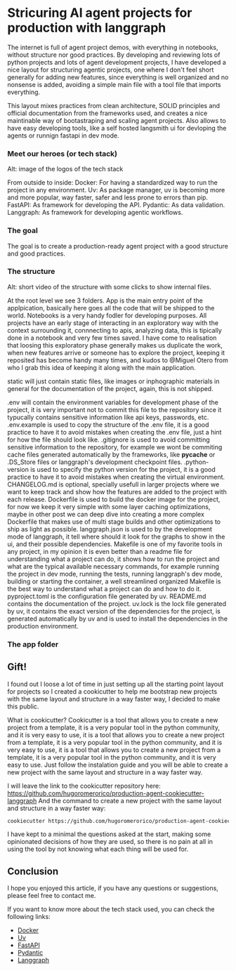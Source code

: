 # Stricuring AI agent projects for production with langgraph

The internet is full of agent project demos, with everything in notebooks, without structure nor good practices.
By developing and reviewing lots of python projects and lots of agent development projects, I have developed a nice layout for structuring agentic projects, one where I don't feel short generally for adding new features, since everything is well organized and no nonsense is added, avoiding a simple main file with a tool file that imports everything.

This layout mixes practices from clean architecture, SOLID principles and official documentation from the frameworks used, and creates a nice maintinable way of bootastraping and scaling agent projects. Also allows to have easy developing tools, like a self hosted langsmith ui for devloping the agents or runnign fastapi in dev mode.



### Meet our heroes (or tech stack)
Alt: image of the logos of the tech stack

From outside to inside:
Docker: For having a standardized way to run the project in any environment.
Uv: As package manager, uv is becoming more and more popular, way faster, safer and less prone to errors than pip.
FastAPI: As framework for developing the API.
Pydantic: As data validation.
Langgraph: As framework for developing agentic workflows.

### The goal
The goal is to create a production-ready agent project with a good structure and good practices.

### The structure
Alt: short video of the structure with some clicks to show internal files.

At the root level we see 3 folders. App is the main entry point of the applpication, basically here goes all the code that will be shipped to the world.
Notebooks is a very handy fodler for developing purposes. All projects have an early stage of interacting in an exploratory way with the context surrounding it, connnecting to apis, analyzing data, this is tipically done in a notebook and very few times saved. I have come to realisation that loosing this exploratory phase generally makes us duplicate the work, when new features arrive or someone has to explore the project, keeping it reposited has become handy many times, and kudos to @Miguel Otero from who I grab this idea of keeping it along with the main application.

static will just contain static files, like images or inphographic materials in general for the documentation of the project, again, this is not shipped.

.env will contain the environment variables for development phase of the project, it is very important not to commit this file to the repository since it typucally contains sensitive information like api keys, passwords, etc.
.env.example is used to copy the structure of the .env file, it is a good practice to have it to avoid mistakes when creating the .env file, just a hint for how the file should look like.
.gitignore is used to avoid committing sensitive information to the repository, for example we wont be commiting cache files generated automatically by the frameworks, like __pycache__ or .DS_Store files or langgraph's development checkpoint files.
.python-version is used to specify the python version for the project, it is a good practice to have it to avoid mistakes when creating the virtual environment.
CHANGELOG.md is optional, specially usefull in larger projects where we want to keep track and show how the features are added to the project with each release.
Dockerfile is used to build the docker image for the project, for now we keep it very simple with some layer caching optimizations, maybe in other post we can deep dive into creating a more complex Dockerfile that makes use of multi stage builds and other optimizations to ship as light as possible.
langgraph.json is used to by the development mode of langgraph, it tell where should it look for the graphs to show in the ui, and their possible dependencies.
Makefile is one of my favorite tools in any project, in my opinion it is even better than a readme file for understanding what a project can do, it shows how to run the project and what are the typical available necessary commands, for example running the project in dev mode, running the tests, running langgraph's dev mode, building or starting the container, a well streamlined organized Makefile is the best way to understand what a project can do and how to do it.
pyproject.toml is the configuration file generated by uv.
README.md contains the documentation of the project.
uv.lock is the lock file generated by uv, it contains the exact version of the dependencies for the project, is generated automatically by uv and is used to install the dependencies in the production environment.
<!-- There must be a better way to organize this explanation, by grouping by purpose for example-->

### The app folder



## Gift!

I found out I loose a lot of time in just setting up all the starting point layout for projects so I created a cookicutter to help me bootstrap new projects with the same layout and structure in a way faster way, I decided to make this public.

What is cookicutter? Cookicutter is a tool that allows you to create a new project from a template, it is a very popular tool in the python community, and it is very easy to use, it is a tool that allows you to create a new project from a template, it is a very popular tool in the python community, and it is very easy to use, it is a tool that allows you to create a new project from a template, it is a very popular tool in the python community, and it is very easy to use. Just follow the instalation guide and you will be able to create a new project with the same layout and structure in a way faster way.

I will leave the link to the cookicutter repository here: https://github.com/hugoromerorico/production-agent-cookiecutter-langgraph
And the command to create a new project with the same layout and structure in a way faster way:

```sh
cookiecutter https://github.com/hugoromerorico/production-agent-cookiecutter-langgraph
```

I have kept to a minimal the questions asked at the start, making some opinionated decisions of how they are used, so there is no pain at all in using the tool by not knowing what each thing will be used for.

## Conclusion

I hope you enjoyed this article, if you have any questions or suggestions, please feel free to contact me.

If you want to know more about the tech stack used, you can check the following links:

- [Docker](https://www.docker.com/)
- [Uv](https://docs.astral.sh/uv/)
- [FastAPI](https://fastapi.tiangolo.com/)
- [Pydantic](https://docs.pydantic.dev/)
- [Langgraph](https://langchain-ai.github.io/langgraph/)